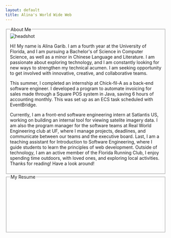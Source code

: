 ```yaml
---
layout: default
title: Alina's World Wide Web
---
```


<div class="about-me-container">
  <fieldset>
    <legend>About Me</legend>
    <div class="about-me-content">
      <img src="/assets/images/headshots/DSC03029.JPEG" alt="headshot" class="headshot">
      <p>Hi! My name is Alina Garib. I am a fourth year at the University of Florida, and I am pursuing a Bachelor's of Science in Computer Science, as well as a minor in Chinese Language and Literature. I am passionate about exploring technology, and I am constantly looking for new ways to strengthen my technical acumen. I am seeking opportunity to get involved with innovative, creative, and collaborative teams. </p>
      <p>This summer, I completed an internship at Chick-fil-A as a back-end software engineer. I developed a program to automate invoicing for sales made through a Square POS system in Java, saving 6 hours of accounting monthly. This was set up as an ECS task scheduled with EventBridge.</p>
      <p>Currently, I am a front-end software engineering intern at Satlantis US, working on building an internal tool for viewing satelite imagery data. I am also the program manager for the software teams at Real World Engineering club at UF, where I manage projects, deadlines, and communicate between our teams and the executive board. Last, I am a teaching assistant for Introduction to Software Engineering, where I guide students to learn the principles of web development. Outside of technology, I am an active member of the Florida Running Club, I enjoy spending time outdoors, with loved ones, and exploring local activities. Thanks for reading! Have a look around!
      </p>
    </div>
  </fieldset>
  <fieldset>
    <legend>My Resume</legend>
    <iframe src="/assets/documents/Alina_Garib_Resume.pdf#toolbar=0" style="width: 100%; height: 100%;" frameborder="0"></iframe>
  </fieldset>
</div>